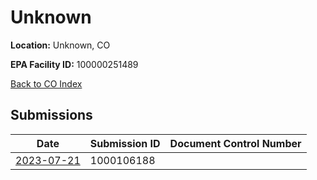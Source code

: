 # Unknown

**Location:** Unknown, CO

**EPA Facility ID:** 100000251489

[Back to CO Index](../../index.md)

## Submissions

| Date | Submission ID | Document Control Number |
|------|--------------|-------------------------|
| [2023-07-21](submissions/1000106188.md) | 1000106188 |  |
